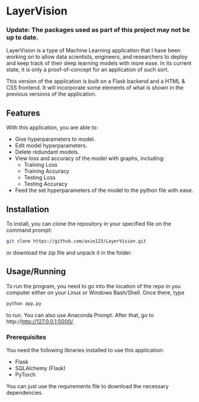 # LayerVision

### Update: The packages used as part of this project may not be up to date. 

LayerVision is a type of Machine Learning application that I have been working on to allow data scientists, engineers, and researchers to deploy and keep track of their deep learning models with more ease. In its current state, it is only a proof-of-concept for an application of such sort. 

This version of the application is built on a Flask backend and a HTML & CSS frontend. It will incorporate some elements of what is shown in the previous versions of the application. 

## Features

With this application, you are able to:

- Give hyperparameters to model. 
- Edit model hyperparameters.
- Delete redundant models.
- View loss and accuracy of the model with graphs, including:
  * Training Loss
  * Training Accuracy
  * Testing Loss
  * Testing Accuracy
- Feed the set hyperparameters of the model to the python file with ease.

## Installation

To install, you can clone the repository in your specified file on the command prompt:

```bash
git clone https://github.com/axie123/LayerVision.git
```
or download the zip file and unpack it in the folder.

## Usage/Running 

To run the program, you need to go into the location of the repo in you computer either on your Linux or Windows Bash/Shell. Once there, type

```bash
python app.py
```
to run. You can also use Anaconda Prompt. After that, go to http://http://127.0.0.1:5000/.

### Prerequisites

You need the following libraries installed to use this application:

* Flask
* SQLAlchemy (Flask)
* PyTorch

You can just use the requirements file to download the necessary dependencies.
